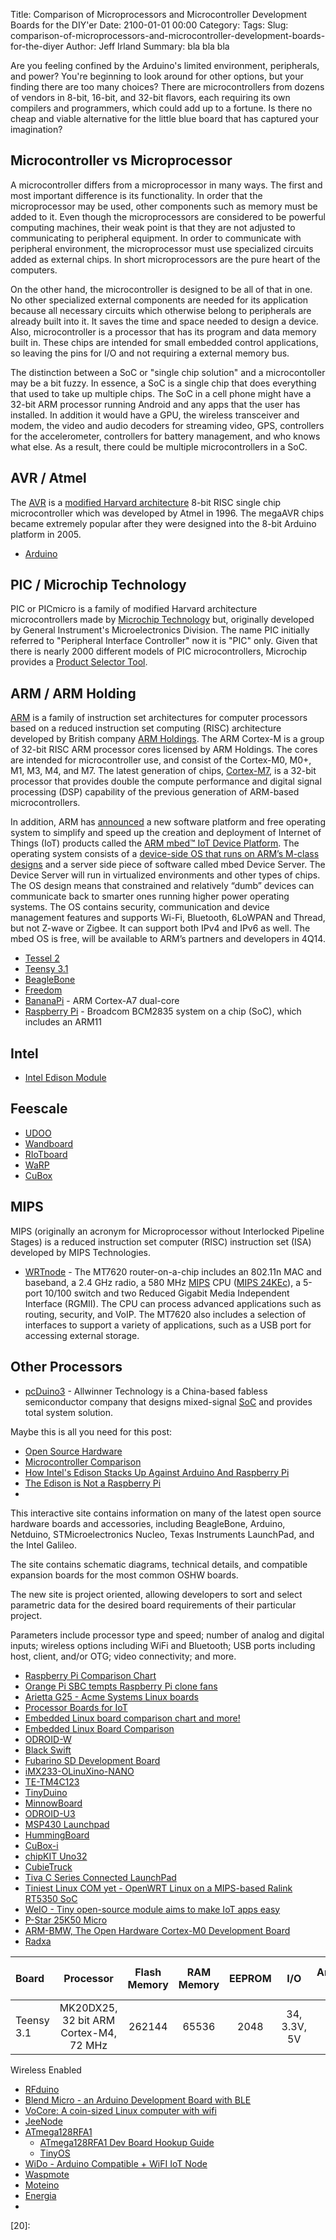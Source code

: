 Title: Comparison of Microprocessors and Microcontroller Development Boards for the DIY'er
Date: 2100-01-01 00:00
Category: 
Tags: 
Slug: comparison-of-microprocessors-and-microcontroller-development-boards-for-the-diyer
Author: Jeff Irland
Summary: bla bla bla

Are you feeling confined by the Arduino's limited environment, peripherals, and power?
You're beginning to look around for other options, but your finding there are too many choices?
There are microcontrollers from dozens of vendors in 8-bit, 16-bit, and 32-bit flavors,
each requiring its own compilers and programmers, which could add up to a fortune.
Is there no cheap and viable alternative for the little blue board
that has captured your imagination?

## Microcontroller vs Microprocessor
A microcontroller differs from a microprocessor in many ways.
The first and most important difference is its functionality.
In order that the microprocessor may be used,
other components such as memory must be added to it.
Even though the microprocessors are considered to be powerful computing machines,
their weak point is that they are not adjusted to communicating to peripheral equipment.
In order to communicate with peripheral environment,
the microprocessor must use specialized circuits added as external chips.
In short microprocessors are the pure heart of the computers.

On the other hand, the microcontroller is designed to be all of that in one.
No other specialized external components are needed for its application
because all necessary circuits which otherwise belong to peripherals are already built into it.
It saves the time and space needed to design a device.
Also, microcontroller is a processor that has its program and data memory built in.
These chips are intended for small embedded control applications,
so leaving the pins for I/O and not requiring a external memory bus.

The distinction between a SoC or "single chip solution" 
and a microcontoller may be a bit fuzzy.
In essence, a SoC is a single chip that does everything that used to take up multiple chips. 
The SoC in a cell phone might have a 32-bit ARM processor running Android
and any apps that the user has installed.
In addition it would have a GPU, the wireless transceiver and modem,
the video and audio decoders for streaming video, GPS, controllers for the accelerometer,
controllers for battery management, and who knows what else.
As a result, there could be multiple microcontrollers in a SoC.

## AVR / Atmel
The [AVR][01] is a [modified Harvard architecture][05] 8-bit RISC single chip microcontroller
which was developed by Atmel in 1996. 
The megaAVR chips became extremely popular after they were designed into the
8-bit Arduino platform in 2005.

* [Arduino](http://arduino.cc/en/Main/Products)

## PIC / Microchip Technology
PIC or PICmicro is a family of modified Harvard architecture microcontrollers
made by [Microchip Technology][04] but,
originally developed by General Instrument's Microelectronics Division.
The name PIC initially referred to "Peripheral Interface Controller" now it is "PIC" only.
Given that there is nearly 2000 different models of PIC microcontrollers,
Microchip provides a [Product Selector Tool][11].

## ARM / ARM Holding
[ARM][03] is a family of instruction set architectures for computer processors based
on a reduced instruction set computing (RISC)
architecture developed by British company [ARM Holdings][02].
The ARM Cortex-M is a group of 32-bit RISC ARM processor cores licensed by ARM Holdings.
The cores are intended for microcontroller use, and consist of the Cortex-M0, M0+, M1, M3, M4, and M7.
The latest generation of chips, [Cortex-M7][07],
is a 32-bit processor that provides double the compute performance
and digital signal processing (DSP) capability of the previous generation of ARM-based microcontrollers.

In addition, ARM has [announced][08]
a new software platform and free operating system to simplify
and speed up the creation and deployment of Internet of Things (IoT) products
called the [ARM mbed™ IoT Device Platform][09].
The operating system consists of a [device-side OS that runs on ARM’s M-class designs][10]
and a server side piece of software called mbed Device Server.
The Device Server will run in virtualized environments and other types of chips.
The OS design means that constrained and relatively “dumb” devices
can communicate back to smarter ones running higher power operating systems.
The OS contains security, communication and device management features
and supports Wi-Fi, Bluetooth, 6LoWPAN and Thread, but not Z-wave or Zigbee.
It can support both IPv4 and IPv6 as well.
The mbed OS is free, will be available to ARM’s partners and developers in 4Q14.

* [Tessel 2](https://tessel.io/)
* [Teensy 3.1](https://www.pjrc.com/teensy/)
* [BeagleBone](http://beagleboard.org/bone)
* [Freedom](http://mbed.org/platforms/FRDM-KL46Z/)
* [BananaPi](http://bananapi.org/) - ARM Cortex-A7 dual-core
* [Raspberry Pi](http://www.raspberrypi.org/) - Broadcom BCM2835 system on a chip (SoC), which includes an ARM11

## Intel
* [Intel Edison Module](http://www.intel.com/content/www/us/en/do-it-yourself/edison.html)

## Feescale
* [UDOO](http://www.udoo.org/)
* [Wandboard](http://www.wandboard.org/)
* [RIoTboard](http://www.riotboard.org/)
* [WaRP](http://www.warpboard.org/)
* [CuBox](http://www.solid-run.com/product/cubox-i2/)

## MIPS
MIPS (originally an acronym for Microprocessor without Interlocked Pipeline Stages)
is a reduced instruction set computer (RISC) instruction set (ISA)
developed by MIPS Technologies.

* [WRTnode](http://wrtnode.com/) - 
The MT7620 router-on-a-chip includes an 802.11n MAC and baseband,
a 2.4 GHz radio,
a 580 MHz [MIPS][37] CPU ([MIPS 24KEc][38]),
a 5-port 10/100 switch
and two Reduced Gigabit Media Independent Interface (RGMII).
The CPU can process advanced
applications such as routing, security, and VoIP.
The MT7620 also includes a selection of interfaces to support a variety of applications,
such as a USB port for accessing external storage.

## Other Processors
* [pcDuino3](http://www.pcduino.com/pcduino-v3/) -
Allwinner Technology is a China-based fabless semiconductor company that designs
mixed-signal [SoC][06] and provides total system solution.


Maybe this is all you need for this post:

* [Open Source Hardware](http://au.mouser.com/applications/open-source-hardware/)
* [Microcontroller Comparison](http://www.makershed.com/pages/microcontroller-comparison)
* [How Intel's Edison Stacks Up Against Arduino And Raspberry Pi](http://readwrite.com/2014/09/10/intel-edison-raspberry-pi-arduino-comparison)
* [The Edison is Not a Raspberry Pi](https://www.sparkfun.com/news/1603?utm_source=SparkFun+Customer+Newsletter&utm_campaign=4dbf6c0ad1-StandardNewsletterSept22-26&utm_medium=email&utm_term=0_fa5287abaf-4dbf6c0ad1-7212537)
* []()

This interactive site contains information on many of the latest open source hardware boards and accessories, including BeagleBone, Arduino, Netduino, STMicroelectronics Nucleo, Texas Instruments LaunchPad, and the Intel Galileo.

The site contains schematic diagrams, technical details, and compatible expansion boards for the most common OSHW boards.

The new site is project oriented, allowing developers to sort and select parametric data for the desired board requirements of their particular project.

Parameters include processor type and speed; number of analog and digital inputs; wireless options including WiFi and Bluetooth; USB ports including host, client, and/or OTG; video connectivity; and more.

* [Raspberry Pi Comparison Chart](https://www.makershed.com/pages/raspberry-pi-comparison-chart?utm_medium=email&utm_campaign=Maker+Pro+Newsletter+-+020515&utm_content=Maker+Pro+Newsletter+-+020515+CID_23412c58008033119ffa4ad6b38d34f9&utm_source=email_campaign&utm_term=RaspberryPiComparisonChart)
* [Orange Pi SBC tempts Raspberry Pi clone fans](http://linuxgizmos.com/orange-pi-sbc-tempts-raspberry-pi-clone-fans/)
* [Arietta G25 - Acme Systems Linux boards](http://www.acmesystems.it/arietta)
* [Processor Boards for IoT](https://iotdc.hackpad.com/Processor-Boards-for-IoT-jBHdtN5BRrZ)
* [Embedded Linux board comparison chart and more!](http://www.adafruit.com/blog/2014/05/06/embedded-linux-board-comparison-chart-and-more/)
* [Embedded Linux Board Comparison](https://learn.adafruit.com/embedded-linux-board-comparison/overview)
* [ODROID-W](http://www.hardkernel.com/main/products/prdt_info.php?g_code=g140610189490)
* [Black Swift](http://www.open-electronics.org/black-swift-the-tiny-wireless-computer-is-on-kickstarter/)
* [Fubarino SD Development Board](http://www.microchip.com/stellent/idcplg?IdcService=SS_GET_PAGE&nodeId=1406&dDocName=en566210)
* [iMX233-OLinuXino-NANO](https://www.olimex.com/Products/OLinuXino/iMX233/iMX233-OLinuXino-NANO/)
* [TE-TM4C123](http://community.arm.com/docs/DOC-8010)
* [TinyDuino](https://tiny-circuits.com/products/tinyduino/)
* [MinnowBoard](http://www.minnowboard.org/)
* [ODROID-U3](http://hardkernel.com/main/main.php)
* [MSP430 Launchpad](http://embedded-lab.com/blog/?p=4114&mid=5508)
* [HummingBoard](http://imx.solid-run.com/wiki/index.php?title=HummingBoard_Hardware)
* [CuBox-i](http://cubox-i.com/)
* [chipKIT Uno32](https://digilentinc.com/Products/Detail.cfm?NavPath=2,892,893&Prod=CHIPKIT-UNO32)
* [CubieTruck](http://www.cubietruck.com/)
* [Tiva C Series Connected LaunchPad](http://www.automationworld.com/control/prototype-internet-things-apps-20)
* [Tiniest Linux COM yet - OpenWRT Linux on a MIPS-based Ralink RT5350 SoC](http://linuxgizmos.com/tiniest-linux-com-yet/)
* [WeIO - Tiny open-source module aims to make IoT apps easy](http://linuxgizmos.com/tiny-open-source-module-aims-to-make-iot-apps-easy/)
* [P-Star 25K50 Micro](http://www.pololu.com/product/3150)
* [ARM-BMW, The Open Hardware Cortex-M0 Development Board](http://theanine.io/projects/arm-bmw/)
* [Radxa](http://radxa.com/)

| Board | Processor | Flash Memory | RAM Memory | EEPROM | I/O | Analog In | PWM | UART, I2C, SPI |
|:------|:---------:|:------------:|:----------:|:------:|:---:|:---------:|:---:|:------------:|
|Teensy 3.1|MK20DX25, 32 bit ARM Cortex-M4, 72 MHz|262144|65536|2048|34, 3.3V, 5V|21|12|32, 2, 1|

Wireless Enabled

* [RFduino](http://www.rfduino.com/)
* [Blend Micro - an Arduino Development Board with BLE](http://www.seeedstudio.com/depot/Blend-Micro-an-Arduino-Development-Board-with-BLE-p-1834.html?utm_source=EDM20140520&utm_medium=EDM20140520&utm_campaign=EDM20140520)
* [VoCore: A coin-sized Linux computer with wifi](https://www.indiegogo.com/projects/vocore-a-coin-sized-linux-computer-with-wifi#home)
* [JeeNode](http://jeelabs.net/projects/hardware/wiki/JeeNode)
* [ATmega128RFA1](https://www.sparkfun.com/products/11197)
    * [ATmega128RFA1 Dev Board Hookup Guide](https://learn.sparkfun.com/tutorials/atmega128rfa1-dev-board-hookup-guide)
    * [TinyOS](http://www.tinyos.net/)
* [WiDo - Arduino Compatible + WiFI IoT Node](http://www.dfrobot.com/index.php?route=product/product&product_id=1159&utm_medium=email&utm_campaign=September+is+great%2C+here%27s+why&utm_source=YMLP&utm_term=image+576)
* [Waspmote](http://www.cooking-hacks.com/documentation/tutorials/waspmote)
* [Moteino](https://lowpowerlab.com/shop/index.php?_route_=Moteino-R4)
* [Energia](http://www.element14.com/community/people/janisalnis/blog/2014/09/13/energia-is-out-there-for-cc3200)
* []()

[01]:http://en.wikipedia.org/wiki/Atmel_AVR
[02]:http://en.wikipedia.org/wiki/ARM_Holdings
[03]:http://en.wikipedia.org/wiki/ARM_architecture
[04]:http://en.wikipedia.org/wiki/Microchip_Technology
[05]:http://en.wikipedia.org/wiki/Modified_Harvard_architecture
[06]:http://en.wikipedia.org/wiki/System_on_a_chip
[07]:http://venturebeat.com/2014/09/23/arm-aims-to-put-real-brains-in-devices-for-internet-of-things/?utm_source=feedburner&utm_medium=feed&utm_campaign=Feed%3A+Venturebeat+VentureBeat
[08]:http://www.arm.com/about/newsroom/arm-announces-device-platform-and-free-os-to-accelerate-internet-of-things-deployment.php
[09]:http://mbed.org/
[10]:https://gigaom.com/2014/10/01/to-combat-fragmentation-arm-built-a-new-type-of-os-for-the-internet-of-things/
[11]:http://www.microchip.com/maps/microcontroller.aspx
[12]:
[13]:
[14]:
[15]:
[16]:
[17]:
[18]:
[19]:
[20]:

[37]:http://en.wikipedia.org/wiki/MIPS_instruction_set
[38]:http://www.systemc-cpu-models.org/mips_models/24kec/
